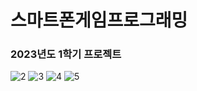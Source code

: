 
# 스마트폰게임프로그래밍 #
### 2023년도 1학기 프로젝트 ###
 
![2](https://github.com/Aryusend/2023SGP/assets/89976639/e4e87a47-b2db-447f-be05-6c5f8023ef7b)
![3](https://github.com/Aryusend/2023SGP/assets/89976639/785a930c-bcb9-44d2-b38e-0436b8a2627e)
![4](https://github.com/Aryusend/2023SGP/assets/89976639/b6f42a24-cdac-4d77-8e98-a287ea701489)
![5](https://github.com/Aryusend/2023SGP/assets/89976639/1f8857fa-2134-4199-aa95-cfbd2d1db2ad)
